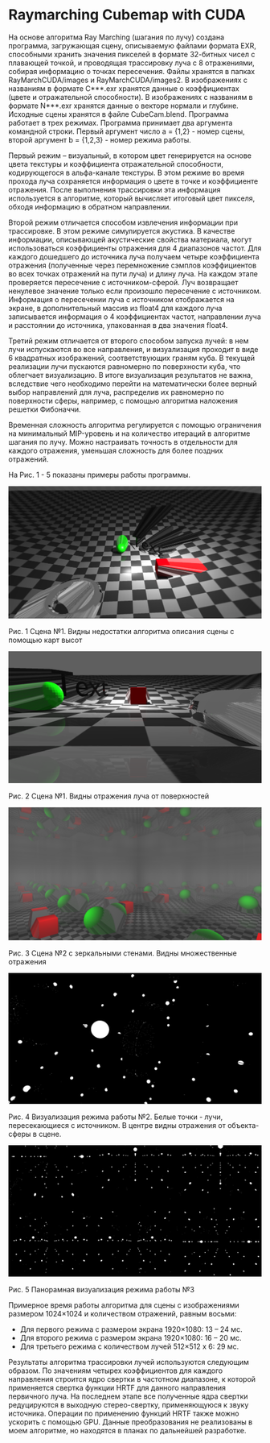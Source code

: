 # Raymarching Cubemap with CUDA

На основе алгоритма Ray Marching (шагания по лучу) создана программа, загружающая сцену, описываемую файлами формата EXR, способными хранить значения пикселей в формате 32-битных чисел с плавающей точкой, и проводящая трассировку луча с 8 отражениями, собирая информацию о точках пересечения. Файлы хранятся в папках RayMarchCUDA/images и RayMarchCUDA/images2. В изображениях с названиям в формате C***.exr хранятся данные о коэффициентах (цвете и отражательной способности). В изображениях с названиям в формате N***.exr хранятся данные о векторе нормали и глубине. Исходные сцены хранятся в файле CubeCam.blend. Программа работает в трех режимах. Программа принимает два аргумента командной строки. Первый аргумент число a = {1,2} - номер сцены, второй аргумент b = {1,2,3} - номер режима работы.

Первый режим – визуальный, в котором цвет генерируется на основе цвета текстуры и коэффициента отражательной способности, кодирующегося в альфа-канале текстуры. В этом режиме во время прохода луча сохраняется информация о цвете в точке и коэффициенте отражения. После выполнения трассировки эта информация используется в алгоритме, который вычисляет итоговый цвет пикселя, обходя информацию в обратном направлении.

Второй режим отличается способом извлечения информации при трассировке. В этом режиме симулируется акустика. В качестве информации, описывающей акустические свойства материала, могут использоваться коэффициенты отражения для 4 диапазонов частот. Для каждого дошедшего до источника луча получаем четыре коэффициента отражения (полученные через перемножение сэмплов коэффициентов во всех точках отражений на пути луча) и длину луча. На каждом этапе проверяется пересечение с источником-сферой. Луч возвращает ненулевое значение только если произошло пересечение с источником. Информация о пересечении луча с источником отображается на экране, в дополнительный массив из float4 для каждого луча записывается информация о 4 коэффициентах частот, направлении луча и расстоянии до источника, упакованная в два значения float4.

Третий режим отличается от второго способом запуска лучей: в нем лучи испускаются во все направления, и визуализация проходит в виде 6 квадратных изображений, соответствующих граням куба. В текущей реализации лучи пускаются равномерно по поверхности куба, что облегчает визуализацию. В итоге визуализация результатов не важна, вследствие чего необходимо перейти на математически более верный выбор направлений для луча, распределив их равномерно по поверхности сферы, например, с помощью алгоритма наложения решетки Фибоначчи.

Временная сложность алгоритма регулируется с помощью ограничения на минимальный MIP-уровень и на количество итераций в алгоритме шагания по лучу. Можно настраивать точность в отдельности для каждого отражения, уменьшая сложность для более поздних отражений.

На Рис. 1 - 5 показаны примеры работы программы.

![](pictures/fig1.png)

Рис. 1 Сцена №1. Видны недостатки алгоритма описания сцены с помощью карт высот

![](pictures/fig2.png)

Рис. 2 Сцена №1. Видны отражения луча от поверхностей

![](pictures/fig3.png)

Рис. 3 Сцена №2 с зеркальными стенами. Видны множественные отражения

![](pictures/fig4.png)

Рис. 4 Визуализация режима работы №2. Белые точки - лучи, пересекающиеся с источником. В центре видны отражения от объекта-сферы в сцене.

![](pictures/fig5.png)

Рис. 5 Панорамная визуализация режима работы №3

Примерное время работы алгоритма для сцены с изображениями размером 1024×1024 и количеством отражений, равным восьми:
- Для первого режима с размером экрана 1920×1080: 13 – 24 мс.
- Для второго режима с размером экрана 1920×1080: 16 – 20 мс.
- Для третьего режима с количеством лучей 512×512 x 6: 29 мс.


Результаты алгоритма трассировки лучей используются следующим образом. По значениям четырех коэффициентов для каждого направления строится ядро свертки в частотном диапазоне, к которой применяется свертка функции HRTF для данного направления первичного луча. На последнем этапе все полученные ядра свертки редуцируются в выходную стерео-свертку, применяющуюся к звуку источника. Операции по применению функций HRTF также можно ускорить с помощью GPU. Данные преобразования не реализованы в моем алгоритме, но находятся в планах по дальнейшей разработке. 
